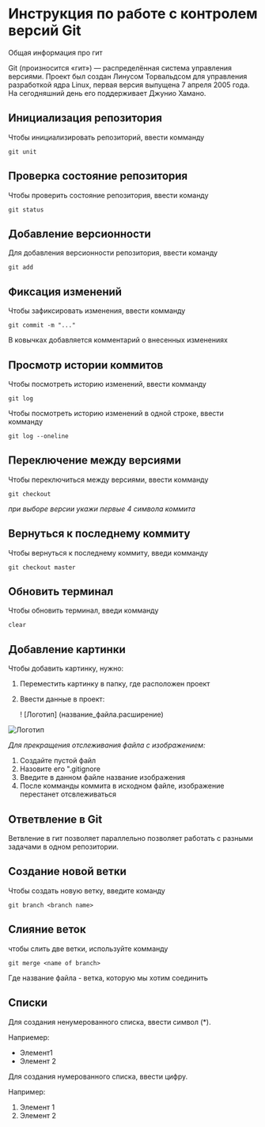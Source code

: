# **Инструкция по работе с контролем версий Git**

Общая информация про гит

Git (произносится «гит») — распределённая система управления версиями. Проект был создан Линусом Торвальдсом для управления разработкой ядра Linux, первая версия выпущена 7 апреля 2005 года. На сегодняшний день его поддерживает Джунио Хамано.

## Инициализация репозитория

Чтобы инициализировать репозиторий, ввести комманду

    git unit

## Проверка состояние репозитория

Чтобы проверить состояние репозитория, ввести команду

    git status  

## Добавление версионности

Для добавления версионности репозитория, ввести команду

    git add


## Фиксация изменений

Чтобы зафиксировать изменения, ввести комманду

    git commit -m "..."

В ковычках добавляется комментарий о внесенных изменениях

## Просмотр истории коммитов

 Чтобы посмотреть историю изменений, ввести комманду

    git log

Чтобы посмотреть историю изменений в одной строке, ввести комманду

    git log --oneline

## Переключение между версиями

 Чтобы переключиться между версиями, ввести комманду

    git checkout
*при выборе версии укажи первые 4 символа коммита*

## Вернуться к последнему коммиту

Чтобы вернуться к последнему коммиту, введи комманду

    git checkout master

## Обновить терминал

Чтобы обновить терминал, введи комманду

    clear

## Добавление картинки
Чтобы добавить картинку, нужно:

1. Переместить картинку в папку, где расположен проект
2. Ввести данные в проект:


    ! [Логотип] (название_файла.расширение)

![Логотип](Логотип.png)

*Для прекращения отслеживания файла с изображением:*

1. Создайте пустой файл
2. Назовите его ".gitignore
3. Введите в данном файле название изображения
4. После комманды коммита в исходном файле, изображение перестанет отсвлеживаться


## Ответвление в Git
 
 Ветвление в гит позволяет параллельно позволяет работать с разными задачами в одном репозитории.


## Создание новой ветки

Чтобы создать новую ветку, введите команду 

    git branch <branch name>

## Слияние веток
 чтобы слить две ветки, используйте комманду

    git merge <name of branch>

Где название файла -  ветка, которую мы хотим соединить

## Списки

Для создания ненумерованного списка, ввести символ (*). 

Наприемер:

* Элемент1 
* Элемент 2

Для создания нумерованного списка, ввести цифру.

Например:

1. Элемент 1 
2. Элемент 2

